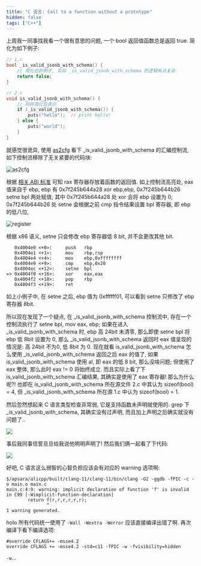 ```yaml
---
title: "C 语言: Call to a function without a prototype"
hidden: false
tags: ["C++"]
---
```


上周我一同事找我看一个很有意思的问题, 一个 bool 返回值函数总是返回 true. 简化为如下例子:

```c
// 1.c
bool _is_valid_jsonb_with_schema() {
    // 简化后的例子, 实际 _is_valid_jsonb_with_schema 的逻辑有点复杂.
    return false;
}

// 2.c
void is_valid_jsonb_with_schema() {
    // 同样简化后表示
    if (_is_valid_jsonb_with_schema()) {
        puts("hello");  // print hello!
    } else {
        puts("world");
    }
}
```

就感觉很诡异, 使用 [as2cfg](https://hidva.com/g?u=https://github.com/hidva/as2cfg) 看下 _is_valid_jsonb_with_schema 的汇编控制流, 如下控制流移除了无关紧要的代码块:

![as2cfg]({{site.url}}/assets/20220723.as2cfg.png)

根据 [相关 ABI 标准]({{site.url}}/2019/12/09/behindcall/) 可知 rax 寄存器存放着函数的返回值. 如上控制流高亮处, eax 值来自于 ebp, ebp 有 0x7f245b644a28
xor ebp,ebp, 0x7f245b644b26 setne bpl 两处赋值; 其中 0x7f245b644a28 处 xor 会将 ebp 设置为 0; 0x7f245b644b26 处 setne 会根据之前 cmp 指令结果设置 bpl 寄存器, 即 ebp 的低八位,

![register]({{site.url}}/assets/20220723.reg.jpg)

根据 x86 语义, setne 只会修改 ebp 寄存器低 8 bit, 并不会更改其他 bit.

```
   0x4004e0 <+0>:     push   rbp
   0x4004e1 <+1>:     mov    rbp,rsp
   0x4004e4 <+4>:     mov    ebp,0xffffffff
   0x4004e9 <+9>:     cmp    ebp,0x20
   0x4004ec <+12>:    setne  bpl
=> 0x4004f0 <+16>:    xor    eax,eax
   0x4004f2 <+18>:    pop    rbp
   0x4004f3 <+19>:    ret
```

如上小例子中, 在 setne 之后, ebp 值为 0xffffff01, 可以看到 setne 只修改了 ebp 寄存器 8bit.

所以现在发现了一个疑点, 在 _is_valid_jsonb_with_schema 控制流中, 存在一个控制流执行了 setne bpl, mov eax, ebp; 如果在进入 _is_valid_jsonb_with_schema 时, ebp 高 24bit 未清零, 那么即使 setne bpl 将 ebp 低 8bit 设置为 0, 那么 _is_valid_jsonb_with_schema 返回时 eax 值呈现的情况是: 高 24bit 不为0, 低 8bit 为 0. 现在就看 is_valid_jsonb_with_schema 怎么使用 _is_valid_jsonb_with_schema 返回之后 eax 的值了, 如果 is_valid_jsonb_with_schema 使用 al, 即 eax 的低 8 bit, 那么没啥问题; 但使用了 eax 整体, 那么此时 eax != 0 将始终成立. 而且实际上看了下 is_valid_jsonb_with_schema 汇编结果, 其确实是使用了 eax 寄存器! 那么为什么呢?! 也即在 is_valid_jsonb_with_schema 所在源文件 2.c 中其认为 sizeof(bool) = 4, 但 _is_valid_jsonb_with_schema 所在源 1.c 中认为 sizeof(bool) = 1.

然后忽然想起来 C 语言类型检查非常弱, 它是支持函数未声明就使用的. grep 下 _is_valid_jsonb_with_schema, 其确实没有过声明, 而且加上声明之后确实就没有问题了..

![]({{site.url}}/assets/20220723.decl.png)

事后我同事信誓旦旦给我说他明明声明了! 然后我们俩一起看了下代码:

![]({{site.url}}/assets/20220723.4.jpg)

好吧, C 语言这么弱智的心智负担应该会有对应的 warning 选项啊:

```
$/apsara/alicpp/built/clang-11/clang-11/bin/clang -O2 -ggdb -fPIC -c -o main.o main.c
main.c:4:9: warning: implicit declaration of function 'f' is invalid in C99 [-Wimplicit-function-declaration]
        return f(r,r,r,r,r,r);
               ^
1 warning generated.
```

holo 所有代码统一使用了 `-Wall -Wextra -Werror` 应该直接编译出错了啊. 再次编译下看下编译选项:

```
#override CFLAGS+= -msse4.2
override CFLAGS += -msse4.2 -std=c11 -fPIC -w -fvisibility=hidden
```

`-w`...
